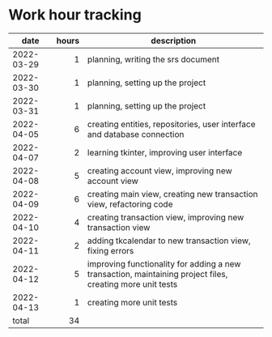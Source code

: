 # Work hour tracking

| date       | hours  | description                                                                                               |
| ---------- | -----: | --------------------------------------------------------------------------------------------------------- |
| 2022-03-29 |      1 | planning, writing the srs document                                                                        |
| 2022-03-30 |      1 | planning, setting up the project                                                                          |
| 2022-03-31 |      1 | planning, setting up the project                                                                          |
| 2022-04-05 |      6 | creating entities, repositories, user interface and database connection                                   |
| 2022-04-07 |      2 | learning tkinter, improving user interface                                                                |
| 2022-04-08 |      5 | creating account view, improving new account view                                                         |
| 2022-04-09 |      6 | creating main view, creating new transaction view, refactoring code                                       |
| 2022-04-10 |      4 | creating transaction view, improving new transaction view                                                 |
| 2022-04-11 |      2 | adding tkcalendar to new transaction view, fixing errors                                                  |
| 2022-04-12 |      5 | improving functionality for adding a new transaction, maintaining project files, creating more unit tests |
| 2022-04-13 |      1 | creating more unit tests                                                                                  |
| total      |     34 |                                                                                                           |
